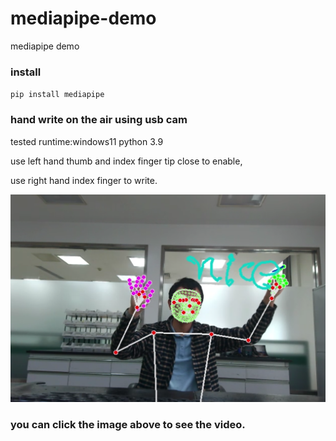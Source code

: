 # mediapipe-demo
mediapipe demo

### install

`pip install mediapipe`

### hand write on the air using usb cam 

tested runtime:windows11 python 3.9



use left hand thumb and index finger tip close to enable,

use right hand index finger to write.

[![pic](./1.png)](https://youtu.be/5-6sjIr6BP8)

### you can click the image above to see the video.
